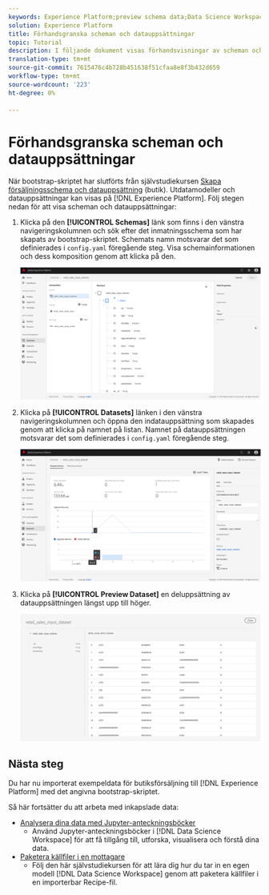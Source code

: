 ```yaml
---
keywords: Experience Platform;preview schema data;Data Science Workspace;popular topics
solution: Experience Platform
title: Förhandsgranska scheman och datauppsättningar
topic: Tutorial
description: I följande dokument visas förhandsvisningar av scheman och datauppsättningar på Adobe Experience Platform.
translation-type: tm+mt
source-git-commit: 7615476c4b728b451638f51cfaa8e8f3b432d659
workflow-type: tm+mt
source-wordcount: '223'
ht-degree: 0%

---
```



# Förhandsgranska scheman och datauppsättningar

När bootstrap-skriptet har slutförts från självstudiekursen [Skapa försäljningsschema och datauppsättning](./create-retails-sales-dataset.md) (butik). Utdatamodeller och datauppsättningar kan visas på [!DNL Experience Platform]. Följ stegen nedan för att visa scheman och datauppsättningar:

1. Klicka på den **[!UICONTROL Schemas]** länk som finns i den vänstra navigeringskolumnen och sök efter det inmatningsschema som har skapats av bootstrap-skriptet. Schemats namn motsvarar det som definierades i `config.yaml` föregående steg. Visa schemainformationen och dess komposition genom att klicka på den.

   ![](../images/models-recipes/access-data/schema_overview.png)

2. Klicka på **[!UICONTROL Datasets]** länken i den vänstra navigeringskolumnen och öppna den indatauppsättning som skapades genom att klicka på namnet på listan. Namnet på datauppsättningen motsvarar det som definierades i `config.yaml` föregående steg.

   ![](../images/models-recipes/access-data/dataset_overview.png)

3. Klicka på **[!UICONTROL Preview Dataset]** en deluppsättning av datauppsättningen längst upp till höger.

   ![](../images/models-recipes/access-data/preview_dataset.png)

## Nästa steg

Du har nu importerat exempeldata för butiksförsäljning till [!DNL Experience Platform] med det angivna bootstrap-skriptet.

Så här fortsätter du att arbeta med inkapslade data:
- [Analysera dina data med Jupyter-anteckningsböcker](../jupyterlab/analyze-your-data.md)
   - Använd Jupyter-anteckningsböcker i [!DNL Data Science Workspace] för att få tillgång till, utforska, visualisera och förstå dina data.
- [Paketera källfiler i en mottagare](./package-source-files-recipe.md)
   - Följ den här självstudiekursen för att lära dig hur du tar in en egen modell [!DNL Data Science Workspace] genom att paketera källfiler i en importerbar Recipe-fil.
